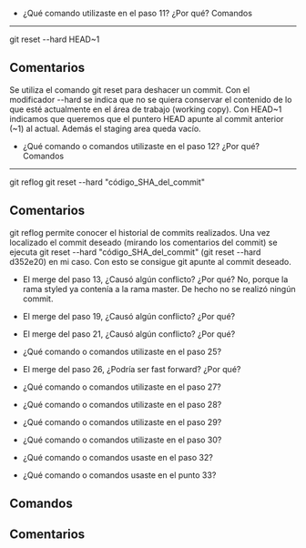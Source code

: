 - ¿Qué comando utilizaste en el paso 11? ¿Por qué?
Comandos
--------
  git reset --hard HEAD~1

Comentarios
-----------
  Se utiliza el comando git reset para deshacer un commit.
  Con el modificador --hard se indica que no se quiera conservar el contenido de
  lo que esté actualmente en el área de trabajo (working copy).
  Con HEAD~1 indicamos que queremos que el puntero HEAD apunte al commit anterior
  (~1) al actual.
  Además el staging area queda vacío.

- ¿Qué comando o comandos utilizaste en el paso 12? ¿Por qué?
Comandos
--------
  git reflog
  git reset --hard "código_SHA_del_commit"

Comentarios
-----------
  git reflog permite conocer el historial de commits realizados.
  Una vez localizado el commit deseado (mirando los comentarios del commit) se
  ejecuta git reset --hard "código_SHA_del_commit" (git reset --hard d352e20) en
  mi caso. Con esto se consigue git apunte al commit deseado.

- El merge del paso 13, ¿Causó algún conflicto? ¿Por qué?
No, porque la rama styled ya contenía a la rama master. De hecho no se realizó
ningún commit.

- El merge del paso 19, ¿Causó algún conflicto? ¿Por qué?
- El merge del paso 21, ¿Causó algún conflicto? ¿Por qué?
- ¿Qué comando o comandos utilizaste en el paso 25?
- El merge del paso 26, ¿Podría ser fast forward? ¿Por qué?
- ¿Qué comando o comandos utilizaste en el paso 27?
- ¿Qué comando o comandos utilizaste en el paso 28?
- ¿Qué comando o comandos utilizaste en el paso 29?
- ¿Qué comando o comandos utilizaste en el paso 30?
- ¿Qué comando o comandos usaste en el paso 32?
- ¿Qué comando o comandos usaste en el punto 33?

Comandos
--------
Comentarios
-----------
